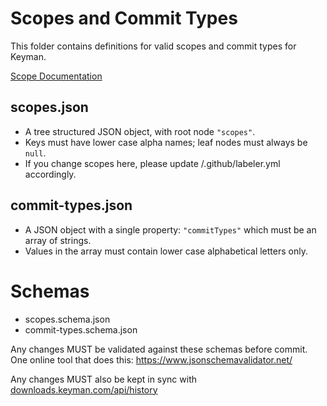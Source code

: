 # Scopes and Commit Types

This folder contains definitions for valid scopes and commit types for Keyman.

[Scope Documentation](https://github.com/keymanapp/keyman/wiki/Keyman-Project-Scopes)

## scopes.json

* A tree structured JSON object, with root node `"scopes"`.
* Keys must have lower case alpha names; leaf nodes must always be `null`.
* If you change scopes here, please update /.github/labeler.yml accordingly.

## commit-types.json

* A JSON object with a single property: `"commitTypes"` which must be an array of strings.
* Values in the array must contain lower case alphabetical letters only.

# Schemas

* scopes.schema.json
* commit-types.schema.json

Any changes MUST be validated against these schemas before commit. One online tool that does this: https://www.jsonschemavalidator.net/

Any changes MUST also be kept in sync with [downloads.keyman.com/api/history](https://github.com/keymanapp/downloads.keyman.com/blob/master/api/historydata.php)
